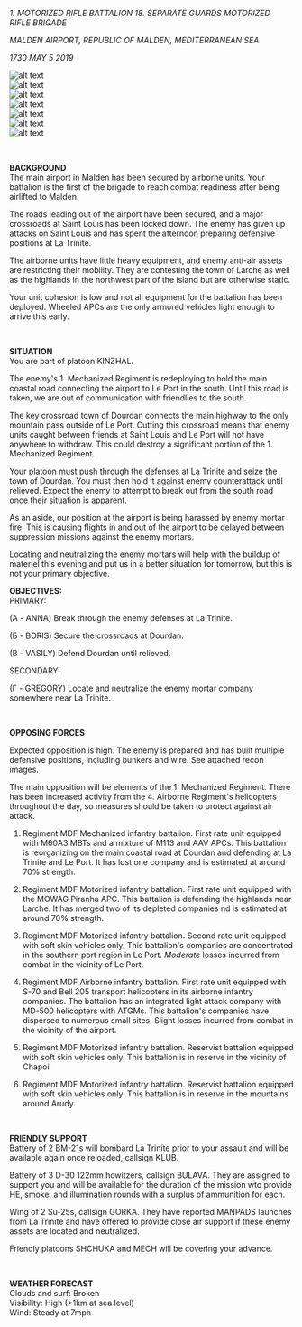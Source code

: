*1. MOTORIZED RIFLE BATTALION 18. SEPARATE GUARDS MOTORIZED RIFLE BRIGADE*

*MALDEN AIRPORT, REPUBLIC OF MALDEN, MEDITERRANEAN SEA*

*1730 MAY 5 2019*

![alt text](https://github.com/WulfyWulf/CLIMB-MOUNT-OLYMPUS/blob/master/MISSION-02/m02a.PNG "m01")
<br />
![alt text](https://github.com/WulfyWulf/CLIMB-MOUNT-OLYMPUS/blob/master/MISSION-02/m02b.PNG "m01a")
<br />
![alt text](https://github.com/WulfyWulf/CLIMB-MOUNT-OLYMPUS/blob/master/MISSION-02/m02c.PNG "m01b")
<br />
![alt text](https://github.com/WulfyWulf/CLIMB-MOUNT-OLYMPUS/blob/master/MISSION-02/m02d.PNG "m01c")
<br />
![alt text](https://github.com/WulfyWulf/CLIMB-MOUNT-OLYMPUS/blob/master/MISSION-02/m02d.PNG "m01d")
<br />
![alt text](https://github.com/WulfyWulf/CLIMB-MOUNT-OLYMPUS/blob/master/MISSION-02/m02d.PNG "m01e")
<br />
![alt text](https://github.com/WulfyWulf/CLIMB-MOUNT-OLYMPUS/blob/master/MISSION-02/m02d.PNG "m01f")

<br />

**BACKGROUND**
<br />
The main airport in Malden has been secured by airborne units. Your battalion is the first of the brigade to reach combat readiness after being airlifted to Malden. 

The roads leading out of the airport have been secured, and a major crossroads at Saint Louis has been locked down. The enemy has given up attacks on Saint Louis and has spent the afternoon preparing defensive positions at La Trinite. 

The airborne units have little heavy equipment, and enemy anti-air assets are restricting their mobility. They are contesting the town of Larche as well as the highlands in the northwest part of the island but are otherwise static.

Your unit cohesion is low and not all equipment for the battalion has been deployed. Wheeled APCs are the only armored vehicles light enough to arrive this early.

<br />

**SITUATION**
<br />
You are part of platoon KINZHAL.

The enemy's 1. Mechanized Regiment is redeploying to hold the main coastal road connecting the airport to Le Port in the south. Until this road is taken, we are out of communication with friendlies to the south.

The key crossroad town of Dourdan connects the main highway to the only mountain pass outside of Le Port. Cutting this crossroad means that enemy units caught between friends at Saint Louis and Le Port will not have anywhere to withdraw. This could destroy a significant portion of the 1. Mechanized Regiment.

Your platoon must push through the defenses at La Trinite and seize the town of Dourdan. You must then hold it against enemy counterattack until relieved. Expect the enemy to attempt to break out from the south road once their situation is apparent.

As an aside, our position at the airport is being harassed by enemy mortar fire. This is causing flights in and out of the airport to be delayed between suppression missions against the enemy mortars. 

Locating and neutralizing the enemy mortars will help with the buildup of materiel this evening and put us in a better situation for tomorrow, but this is not your primary objective.
<br />

**OBJECTIVES:**
<br />
PRIMARY: <br>

(А - ANNA) Break through the enemy defenses at La Trinite.

(Б - BORIS) Secure the crossroads at Dourdan.

(В - VASILY) Defend Dourdan until relieved.

SECONDARY: <br>

(Г - GREGORY) Locate and neutralize the enemy mortar company somewhere near La Trinite.

<br />

**OPPOSING FORCES**<br />

Expected opposition is high.  The enemy is prepared and has built multiple defensive positions, including bunkers and wire. See attached recon images.

The main opposition will be elements of the 1. Mechanized Regiment. There has been increased activity from the 4. Airborne Regiment's helicopters throughout the day, so measures should be taken to protect against air attack.

1. Regiment MDF Mechanized infantry battalion. First rate unit equipped with M60A3 MBTs and a mixture of M113 and AAV APCs. This battalion is reorganizing on the main coastal road at Dourdan and defending at La Trinite and Le Port. It has lost one company and is estimated at around 70% strength.<br>

2. Regiment MDF Motorized infantry battalion. First rate unit equipped with the MOWAG Piranha APC. This battalion is defending the highlands near Larche. It has merged two of its depleted companies nd is estimated at around 70% strength.<br>

3. Regiment MDF Motorized infantry battalion. Second rate unit equipped with soft skin vehicles only. This battalion's companies are concentrated in the southern port region in Le Port. *Moderate* losses incurred from combat in the vicinity of Le Port.<br>

4. Regiment MDF Airborne infantry battalion. First rate unit equipped with S-70 and Bell 205 transport helicopters in its airborne infantry companies. The battalion has an integrated light attack company with MD-500 helicopters with ATGMs. This battalion's companies have dispersed to numerous small sites. Slight losses incurred from combat in the vicinity of the airport.<br>

5. Regiment MDF Motorized infantry battalion. Reservist battalion equipped with soft skin vehicles only. This battalion is in reserve in the vicinity of Chapoi<br>

6. Regiment MDF Motorized infantry battalion. Reservist battalion equipped with soft skin vehicles only. This battalion is in reserve in the mountains around Arudy.

<br />

**FRIENDLY SUPPORT**
<br />
Battery of 2 BM-21s will bombard La Trinite prior to your assault and will be available again once reloaded, callsign KLUB.

Battery of 3 D-30 122mm howitzers, callsign BULAVA. They are assigned to support you and will be available for the duration of the mission wto provide HE, smoke, and illumination rounds with a surplus of ammunition for each.

Wing of 2 Su-25s, callsign GORKA. They have reported MANPADS launches from La Trinite and have offered to provide close air support if these enemy assets are located and neutralized.

Friendly platoons SHCHUKA and MECH will be covering your advance.

<br />

**WEATHER FORECAST**
<br />
Clouds and surf: Broken
<br />
Visibility: High (>1km at sea level)
<br />
Wind: Steady at 7mph
